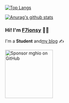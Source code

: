 [![Top Langs](https://github-readme-stats.vercel.app/api/top-langs/?username=F7ionsy&hide=html)](https://github.com/anuraghazra/github-readme-stats)

[![Anurag's github stats](https://github-readme-stats.vercel.app/api?username=F7ionsy&show_icons=true&theme=radical)](https://github.com/anuraghazra/github-readme-stats)

<!--
**F7ionsy/F7ionsy** is a ✨ _special_ ✨ repository because its `README.md` (this file) appears on your GitHub profile.

Here are some ideas to get you started:

- 🔭 I’m currently working on ...
- 🌱 I’m currently learning ...
- 👯 I’m looking to collaborate on ...
- 🤔 I’m looking for help with ...
- 💬 Ask me about ...
- 📫 How to reach me: ...
- 😄 Pronouns: ...
- ⚡ Fun fact: ...
-->
### Hi! I'm [F7ionsy](https://lihengdong.com/) 👋🏼

I'm a **Student**  and[my blog](https://lihengdong.com/) ✍️

<p>
  <a href="https://github.com/F7ionsy">
    <img src="https://user-images.githubusercontent.com/7629661/87821425-1f956c00-c870-11ea-9871-a76f99739501.png" width="156" alt="Sponsor mghio on GitHub" title="Sponsor mghio on GitHub">
  </a>
</p>
